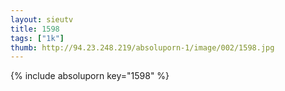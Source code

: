 ```yaml
--- 
layout: sieutv
title: 1598
tags: ["1k"]
thumb: http://94.23.248.219/absoluporn-1/image/002/1598.jpg
---
```

{% include absoluporn key="1598" %} 
